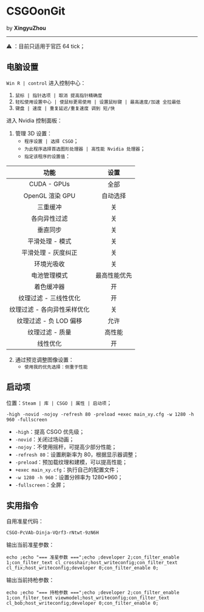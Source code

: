 # CSGOonGit

by **XingyuZhou**

---

⚠️ ：目前只适用于官匹 64 tick；

## 电脑设置

`Win R | control` 进入控制中心：

1. `鼠标 | 指针选项 | 取消 提高指针精确度`
2. `轻松使用设置中心 | 使鼠标更易使用 | 设置鼠标键 | 最高速度/加速 全拉最低`
3. `键盘 | 速度 | 重复延迟/重复速度 调到 短/快`

进入 Nvidia 控制面板：

1. 管理 3D 设置：
   - `程序设置 | 选择 CSGO`；
   - `为此程序选择首选图形处理器 | 高性能 Nvidia 处理器`；
   - `指定该程序的设置值`：
 
| 功能 | 设置 |
|:----:|:---:|
| CUDA - GPUs | 全部 |
| OpenGL 渲染 GPU | 自动选择 |
| 三重缓冲 | 关 |
| 各向异性过滤 | 关 |
| 垂直同步 | 关 |
| 平滑处理 - 模式 | 关 |
| 平滑处理 - 灰度纠正 | 关 |
| 环境光吸收 | 关 |
| 电池管理模式 | 最高性能优先 |
| 着色缓冲器 | 开 |
| 纹理过滤 - 三线性优化 | 开 |
| 纹理过滤 - 各向异性采样优化 | 关 |
| 纹理过滤 - 负 LOD 偏移 | 允许 |
| 纹理过滤 - 质量 | 高性能 |
| 线性优化 | 开 |

2. 通过预览调整图像设置：
   - `使用我的优先选择：侧重于性能`

## 启动项

位置：`Steam | 库 | CSGO | 属性 | 启动项`；

```text
-high -novid -nojoy -refresh 80 -preload +exec main_xy.cfg -w 1280 -h 960 -fullscreen
```

- `-high`：提高 CSGO 优先级；
- `-novid`：关闭过场动画；
- `-nojoy`：不使用摇杆，可提高少部分性能；
- `-refresh 80`：设置刷新率为 80，根据显示器调整；
- `-preload`：预加载纹理和建模，可以提高性能；
- `+exec main_xy.cfg`：执行自己的配置文件；
- `-w 1280 -h 960`：设置分辨率为 1280*960；
- `-fullscreen`：全屏；

## 实用指令

自用准星代码：

```text
CSGO-PcVAb-Dinja-VQrf3-rNtwt-9zN6H
```

输出当前准星参数：

```text
echo ;echo "=== 准星参数 ===";echo ;developer 2;con_filter_enable 1;con_filter_text cl_crosshair;host_writeconfig;con_filter_text cl_fix;host_writeconfig;developer 0;con_filter_enable 0;
```

输出当前持枪参数：

```text
echo ;echo "=== 持枪参数 ===";echo ;developer 2;con_filter_enable 1;con_filter_text viewmodel;host_writeconfig;con_filter_text cl_bob;host_writeconfig;developer 0;con_filter_enable 0;
```
